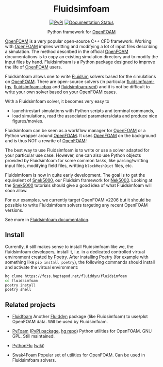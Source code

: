 <div align="center">

# Fluidsimfoam

[![PyPI](https://img.shields.io/pypi/v/fluidsimfoam)](https://pypi.org/project/fluidsimfoam/)
[![Documentation Status](https://readthedocs.org/projects/fluidsimfoam/badge/?version=latest)](https://fluidsimfoam.readthedocs.io/en/latest/?badge=latest)

Python framework for [OpenFOAM]

</div>

<!-- badges -->

[OpenFOAM] is a very popular open-source C++ CFD framework. Working with [OpenFOAM]
implies writting and modifying a lot of input files describing a simulation.
The method described in the official [OpenFOAM] documentations is to copy an
existing simulation directory and to modify the input files by hand.
Fluidsimfoam is a Python package designed to improve the life of [OpenFOAM]
users.

Fluidsimfoam allows one to write [Fluidsim] solvers based for the simulations
on [OpenFOAM]. There are open-source solvers (in particular [fluidsimfoam-tgv],
[fluidsimfoam-cbox] and [fluidsimfoam-sed]) and it is not be difficult to write
your own solver based on your [OpenFOAM] cases.

With a Fluidsimfoam solver, it becomes very easy to

- launch/restart simulations with Python scripts and terminal commands,
- load simulations, read the associated parameters/data and produce nice figures/movies.

Fluidsimfoam can be seen as a workflow manager for [OpenFOAM] or a Python
wrapper around [OpenFOAM]. It uses [OpenFOAM] on the background and is thus NOT
a rewrite of [OpenFOAM]!

The best way to use Fluidsimfoam is to write or use a solver adapted for your
particular use case. However, one can also use Python objects provided by
Fluidsimfoam for some common tasks, like parsing/writting input files,
modifying field files, writting `blockMeshDict` files, etc.

Fluidsimfoam is now in quite early development. The goal is to get the
equivalent of [Snek5000], our Fluidsim framework for [Nek5000]. Looking at the
[Snek5000] tutorials should give a good idea of what Fluidsimfoam will soon
allow.

For our examples, we currently target OpenFOAM v2206 but it should be possible
to write Fluidsimfoam solvers targeting any recent OpenFOAM versions.

See more in [Fluidsimfoam documentation](https://fluidsimfoam.readthedocs.org).

## Install

Currently, it still makes sense to install Fluidsimfoam like we, the
fluidsimfoam developers, install it, i.e. in a dedicated controlled virtual
environment created by [Poetry]. After installing [Poetry] (for example with
something like `pip install poetry`), the following commands should install and
activate the virtual environment:

```sh
hg clone https://foss.heptapod.net/fluiddyn/fluidsimfoam
cd fluidsimfoam
poetry install
poetry shell
```

## Related projects

- [Fluidfoam] Another [Fluiddyn] package (like Fluidsimfoam) to use/plot OpenFOAM
  data. Will be used by Fluidsimfoam.

- [PyFoam] ([PyPI package](https://pypi.org/project/PyFoam/),
  [hg repo](http://hg.code.sf.net/p/openfoam-extend/PyFoam)) Python utilities for
  OpenFOAM. GNU GPL. Still maintained.

- [PythonFlu] ([wiki](https://openfoamwiki.net/index.php/Contrib_pythonFlu))

- [Swak4Foam] Popular set of utilities for OpenFOAM. Can be used in
  Fluidsimfoam solvers.

[PyFoam]: https://openfoamwiki.net/index.php/Contrib/PyFoam
[fluiddyn]: https://fluiddyn.readthedocs.io
[fluidsim]: https://fluidsim.readthedocs.io
[fluidfoam]: https://fluidfoam.readthedocs.io
[fluidsimfoam-tgv]: https://foss.heptapod.net/fluiddyn/fluidsimfoam/-/tree/branch/default/doc/examples/fluidsimfoam-tgv
[fluidsimfoam-cbox]: https://foss.heptapod.net/fluiddyn/fluidsimfoam/-/tree/branch/default/doc/examples/fluidsimfoam-cbox
[fluidsimfoam-sed]: https://foss.heptapod.net/fluiddyn/fluidsimfoam/-/tree/branch/default/doc/examples/fluidsimfoam-sed
[openfoam]: https://openfoam.org/
[nek5000]: https://nek5000.mcs.anl.gov/
[snek5000]: https://snek5000.readthedocs.io
[PythonFlu]: http://pythonflu.wikidot.com/
[Swak4Foam]: https://openfoamwiki.net/index.php/Contrib/swak4Foam
[Poetry]: https://python-poetry.org/docs/